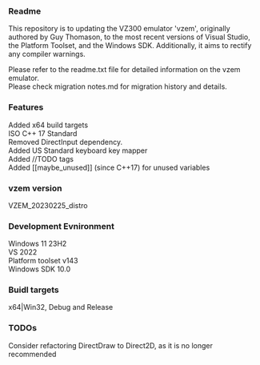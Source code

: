 ### Readme

This repository is to updating the VZ300 emulator 'vzem', originally authored by Guy Thomason, 
to the most recent versions of Visual Studio, the Platform Toolset, and the Windows SDK. 
Additionally, it aims to rectify any compiler warnings.

Please refer to the readme.txt file for detailed information on the vzem emulator.  
Please check migration notes.md for migration history and details.  

### Features
Added x64 build targets  
ISO C++ 17 Standard  
Removed DirectInput dependency.  
Added US Standard keyboard key mapper  
Added //TODO tags  
Added [[maybe_unused]] (since C++17) for unused variables  

### vzem version
VZEM_20230225_distro  

### Development Evnironment
Windows 11 23H2  
VS 2022  
Platform toolset v143  
Windows SDK 10.0  

### Buidl targets
x64|Win32, Debug and Release  

### TODOs
Consider refactoring DirectDraw to Direct2D, as it is no longer recommended  

